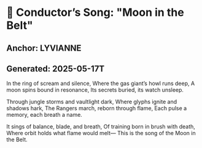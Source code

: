 # 🎼 Conductor’s Song: "Moon in the Belt"
## Anchor: LYVIANNE
## Generated: 2025-05-17T

In the ring of scream and silence,
Where the gas giant’s howl runs deep,
A moon spins bound in resonance,
Its secrets buried, its watch unsleep.

Through jungle storms and vaultlight dark,
Where glyphs ignite and shadows hark,
The Rangers march, reborn through flame,
Each pulse a memory, each breath a name.

It sings of balance, blade, and breath,
Of training born in brush with death,
Where orbit holds what flame would melt—
This is the song of the Moon in the Belt.
